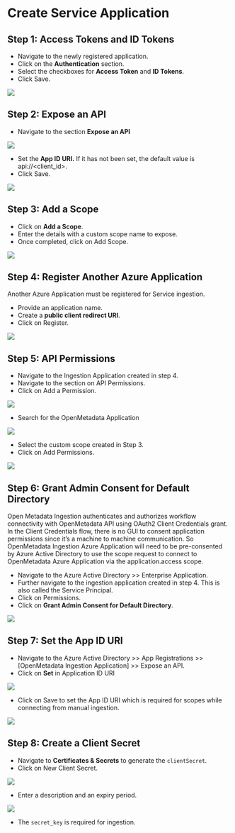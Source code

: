 # Create Service Application

## Step 1: Access Tokens and ID Tokens

* Navigate to the newly registered application.
* Click on the **Authentication** section.
* Select the checkboxes for **Access Token** and **ID Tokens**.
* Click Save.

![](<../../../../.gitbook/assets/image (34).png>)

## Step 2: Expose an API

* Navigate to the section **Expose an API**

![](<../../../../.gitbook/assets/image (81).png>)

* Set the **App ID URI.** If it has not been set, the default value is api://\<client\_id>.
* Click Save.

![](<../../../../.gitbook/assets/image (49).png>)

## Step 3: Add a Scope

* Click on **Add a Scope**.
* Enter the details with a custom scope name to expose.
* Once completed, click on Add Scope.

![](<../../../../.gitbook/assets/image (105).png>)

## Step 4: Register Another Azure Application

Another Azure Application must be registered for Service ingestion.

* Provide an application name.
* Create a **public client redirect URI**.
* Click on Register.

![](<../../../../.gitbook/assets/image (45).png>)

## Step 5: **API Permissions**

* Navigate to the Ingestion Application created in step 4.
* Navigate to the section on API Permissions.
* Click on Add a Permission.

![](<../../../../.gitbook/assets/image (91).png>)

* Search for the OpenMetadata Application

![](<../../../../.gitbook/assets/image (18).png>)

* Select the custom scope created in Step 3.
* Click on Add Permissions.

![](<../../../../.gitbook/assets/image (43).png>)

## Step 6: Grant Admin Consent for Default Directory

Open Metadata Ingestion authenticates and authorizes workflow connectivity with OpenMetadata API using OAuth2 Client Credentials grant. In the Client Credentials flow, there is no GUI to consent application permissions since it’s a machine to machine communication. So OpenMetadata Ingestion Azure Application will need to be pre-consented by Azure Active Directory to use the scope request to connect to OpenMetadata Azure Application via the application.access scope.

* Navigate to the Azure Active Directory >> Enterprise Application.
* Further navigate to the ingestion application created in step 4. This is also called the Service Principal.
* Click on Permissions.
* Click on **Grant Admin Consent for Default Directory**.

![](<../../../.gitbook/assets/image (19) (1) (1) (1) (1) (1) (2).png>)

## Step 7: Set the App ID URI

* Navigate to the Azure Active Directory >> App Registrations >> \[OpenMetadata Ingestion Application] >> Expose an API.
* Click on **Set** in Application ID URI

![](<../../../.gitbook/assets/image (19) (1) (1) (1) (1) (1) (2) (1).png>)

* Click on Save to set the App ID URI which is required for scopes while connecting from manual ingestion.

![](<../../../../.gitbook/assets/image (61).png>)

## Step 8: Create a Client Secret

* Navigate to **Certificates & Secrets** to generate the `clientSecret`.
* Click on New Client Secret.

![](<../../../../.gitbook/assets/image (72).png>)

* Enter a description and an expiry period.

![](<../../../../.gitbook/assets/image (101) (2).png>)

* The `secret_key` is required for ingestion.
